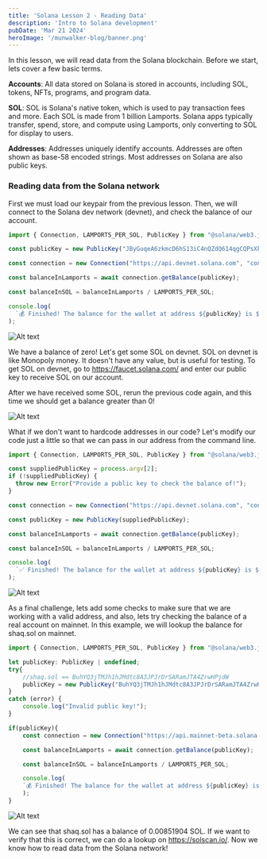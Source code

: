 ```yaml
---
title: 'Solana Lesson 2 - Reading Data'
description: 'Intro to Solana development'
pubDate: 'Mar 21 2024'
heroImage: '/munwalker-blog/banner.png'
---
```


In this lesson, we will read data from the Solana blockchain. Before we start, lets cover a few basic terms.

**Accounts**: All data stored on Solana is stored in accounts, including SOL, tokens, NFTs, programs, and program data.

**SOL**: SOL is Solana's native token, which is used to pay transaction fees and more. Each SOL is made from 1 billion Lamports. Solana apps typically transfer, spend, store, and compute using Lamports, only converting to SOL for display to users.

**Addresses**: Addresses uniquely identify accounts. Addresses are often shown as base-58 encoded strings. Most addresses on Solana are also public keys.

### Reading data from the Solana network

First we must load our keypair from the previous lesson. Then, we will connect to the Solana dev network (devnet), and check the balance of our account.

```javascript
import { Connection, LAMPORTS_PER_SOL, PublicKey } from "@solana/web3.js";

const publicKey = new PublicKey("JByGuqeA6zkmcD6hS13iC4nQZdQ614qgCQPsXkvWaemu");

const connection = new Connection("https://api.devnet.solana.com", "confirmed");

const balanceInLamports = await connection.getBalance(publicKey);

const balanceInSOL = balanceInLamports / LAMPORTS_PER_SOL;

console.log(
  `💰 Finished! The balance for the wallet at address ${publicKey} is ${balanceInSOL}!`
);
```

![Alt text](/munwalker-blog/solana/lesson2/1.png)

We have a balance of zero! Let's get some SOL on devnet. SOL on devnet is like Monopoly money. It doesn't have any value, but is useful for testing. To get SOL on devnet, go to https://faucet.solana.com/ and enter our public key to receive SOL on our account.

After we have received some SOL, rerun the previous code again, and this time we should get a balance greater than 0!

![Alt text](/munwalker-blog/solana/lesson2/2.png)

What if we don't want to hardcode addresses in our code? Let's modify our code just a little so that we can pass in our address from the command line.

```javascript
import { Connection, LAMPORTS_PER_SOL, PublicKey } from "@solana/web3.js";

const suppliedPublicKey = process.argv[2];
if (!suppliedPublicKey) {
  throw new Error("Provide a public key to check the balance of!");
}

const connection = new Connection("https://api.devnet.solana.com", "confirmed");

const publicKey = new PublicKey(suppliedPublicKey);

const balanceInLamports = await connection.getBalance(publicKey);

const balanceInSOL = balanceInLamports / LAMPORTS_PER_SOL;

console.log(
  `✅ Finished! The balance for the wallet at address ${publicKey} is ${balanceInSOL}!`
);
```

![Alt text](/munwalker-blog/solana/lesson2/3.png)

As a final challenge, lets add some checks to make sure that we are working with a valid address, and also, lets try checking the balance of a real account on mainnet. In this example, we will lookup the balance for shaq.sol on mainnet.

```javascript
import { Connection, LAMPORTS_PER_SOL, PublicKey } from "@solana/web3.js";

let publicKey: PublicKey | undefined;
try{
    //shaq.sol == BuhYQ3jTMJh1hJMdtc8A3JPJrDrSARamJTA4ZrwHPjdW
    publicKey = new PublicKey("BuhYQ3jTMJh1hJMdtc8A3JPJrDrSARamJTA4ZrwHPjdW");
}
catch (error) {
    console.log("Invalid public key!");
}

if(publicKey){
    const connection = new Connection("https://api.mainnet-beta.solana.com", "confirmed");

    const balanceInLamports = await connection.getBalance(publicKey);

    const balanceInSOL = balanceInLamports / LAMPORTS_PER_SOL;

    console.log(
    `💰 Finished! The balance for the wallet at address ${publicKey} is ${balanceInSOL}!`
    );
}
```

![Alt text](/munwalker-blog/solana/lesson2/4.png)

We can see that shaq.sol has a balance of 0.00851904 SOL. If we want to verify that this is correct, we can do a lookup on https://solscan.io/. Now we know how to read data from the Solana network!